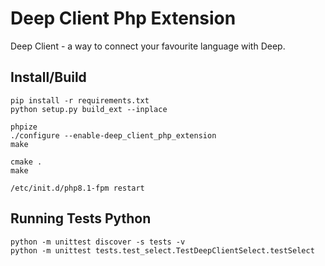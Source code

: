 # Deep Client Php Extension


Deep Client - a way to connect your favourite language with Deep.

## Install/Build

```
pip install -r requirements.txt
python setup.py build_ext --inplace

phpize
./configure --enable-deep_client_php_extension
make

cmake .
make

/etc/init.d/php8.1-fpm restart
```

## Running Tests Python

```
python -m unittest discover -s tests -v
python -m unittest tests.test_select.TestDeepClientSelect.testSelect
```